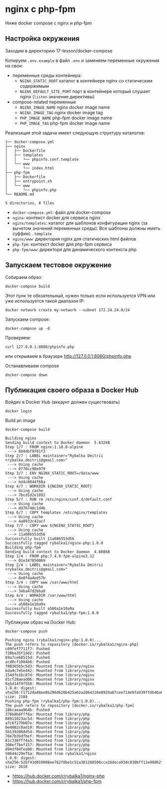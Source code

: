 # nginx c php-fpm

Ниже docker compose с nginx и php-fpm

## Настройка окружения

Заходим в директорию 17-lesson/docker-compose

Копируем `.env.example` в файл `.env` и заменяем переменные окружения на свои:

- переменные среды контейнера:
  - `NGINX_STATIC_ROOT` каталог в контейнере nginx со статическим содержимым
  - `NGINX_DEFAULT_SITE_PORT` порт в контейнере который слушает nginx  (`listen` значение директивы)
- compose-related переменные
  - `NGINX_IMAGE_NAME` nginx docker image name
  - `NGINX_IMAGE_TAG` nginx docker image tag
  - `PHP_IMAGE_NAME` php-fpm docker image name
  - `PHP_IMAGE_TAG` php-fpm docker image name

Реализация этой задачи имеет следующую структуру каталогов:

```tree
├── docker-compose.yml
├── nginx
│   ├── Dockerfile
│   ├── templates
│   │   └── phpinfo.conf.template
│   └── www
│       └── index.html
├── php-fpm
│   ├── Dockerfile
│   ├── entrypoint.sh
│   └── www
│       └── phpinfo.php
└── README.md

5 directories, 8 files
```

- `docker-compose.yml`: файл для docker-compose
- `nginx`: контекст docker для сервиса nginx
- `nginx/templates`: каталог для шаблонов конфигурации nginx (за вычетом значений переменных среды). Все шаблоны должны иметь суффикс `.template`
- `nginx/www`: директория nginx для статических html файлов
- `php-fpm`: контекст docker для php-fpm сервиса
- `php-fpm/www`: директоря для динамического контекста php

## Запускаем тестовое окружение

Собираем образ:

```shell
docker-compose build
```

Этот пунк те обязательный, нужен только если используется VPN или уже используется такой диапазон IP:

```shell
docker network create my-network --subnet 172.24.24.0/24
```

Запускаем compose:

```shell
docker-compose up -d
```

Проверяем:

```shell
curl 127.0.0.1:8080/phpinfo.php
```

или открываем в браузере http://127.0.0.1:8080/phpinfo.php

Останавливаем compose

```shell
docker-compose down
```

## Публикация своего образа в Docker Hub

Войдиv в Docker Hub (аккаунт должен существовать)

```shell
docker login
```

Build an image

```shell
docker-compose build
```

```log
Building nginx
Sending build context to Docker daemon  5.632kB
Step 1/7 : FROM nginx:1.18.0-alpine
 ---> 684dbf9f01f3
Step 2/7 : LABEL maintainer="Rybalka Dmitrii <rybalka.dmitrii@gmail.com>"
 ---> Using cache
 ---> 8770cc98e979
Step 3/7 : ENV NGINX_STATIC_ROOT=/data/www
 ---> Using cache
 ---> bd4c8044f68a
Step 4/7 : WORKDIR ${NGINX_STATIC_ROOT}
 ---> Using cache
 ---> 7bcd1d2e1892
Step 5/7 : RUN rm /etc/nginx/conf.d/default.conf
 ---> Using cache
 ---> dd76748c1d4b
Step 6/7 : COPY templates /etc/nginx/templates
 ---> Using cache
 ---> 4a0933c42acf
Step 7/7 : COPY www ${NGINX_STATIC_ROOT}
 ---> Using cache
 ---> 11a086553d56
Successfully built 11a086553d56
Successfully tagged rybalka1/nginx-php:1.0.0
Building php-fpm
Sending build context to Docker daemon  4.608kB
Step 1/4 : FROM php:7.4.9-fpm-alpine3.12
 ---> 01e347850069
Step 2/4 : LABEL maintainer="Rybalka Dmitrii <rybalka.dmitrii@gmail.com>"
 ---> Using cache
 ---> 8e0f4a4ed57b
Step 3/4 : COPY www /var/www/html
 ---> Using cache
 ---> 34ba47d2bba0
Step 4/4 : WORKDIR /var/www/html
 ---> Using cache
 ---> a580a1e10a9a
Successfully built a580a1e10a9a
Successfully tagged rybalka1/php-fpm:1.0.0
```

Публикуем образ на Docker Hub:

```shell
docker-compose push
```

```log
Pushing nginx (rybalka1/nginx-php:1.0.0)...
The push refers to repository [docker.io/rybalka1/nginx-php]
c09fef7711f7: Pushed
720ba35f1dd2: Pushed
69a7ce68515d: Pushed
acd0cf1084b8: Pushed
f88365b5c5d3: Mounted from library/nginx
bda4c7e5e442: Mounted from library/nginx
154dfe1bc87d: Mounted from library/nginx
d1cf28aead06: Mounted from library/nginx
9a5d14f9f550: Mounted from library/nginx
1.0.0: digest: sha256:f1712da48ee8b296d620b425a62a2064216e8929a87cee714e97a939ffdb46a6 size: 2188
Pushing php-fpm (rybalka1/php-fpm:1.0.0)...
The push refers to repository [docker.io/rybalka1/php-fpm]
186caeaa964b: Pushed
378b8b8fff6a: Mounted from library/php
88911823ac5d: Mounted from library/php
a7c6f279b07e: Mounted from library/php
0e4882c0ad19: Mounted from library/php
5b139208dd54: Mounted from library/php
76e7b3bdfbef: Mounted from library/php
81c338ff74a3: Mounted from library/php
308ef7bef157: Mounted from library/php
d94df04fea90: Mounted from library/php
50644c29ef5a: Mounted from rybalka1/nginx
1.0.0: digest: sha256:52bf43d019008ee762f8be1c51a301208506cca16deca934c830bff11e98862f size: 2618
```

- <https://hub.docker.com/r/rybalka1/nginx-php>
- <https://hub.docker.com/r/rybalka1/php-fpm>
